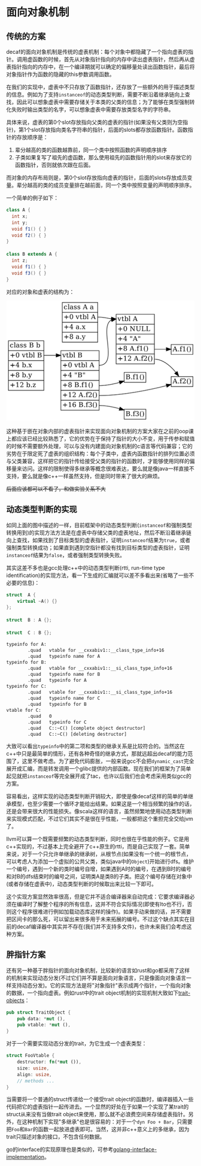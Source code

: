 # 面向对象机制

## 传统的方案

decaf的面向对象机制是传统的虚表机制：每个对象中都隐藏了一个指向虚表的指针。调用虚函数的时候，首先从对象指针指向的内存中读出虚表指针，然后再从虚表指针指向的内存中，在一个编译期就可以确定的偏移量处读出函数指针，最后将对象指针作为函数的隐藏的this参数调用函数。

在我们的实现中，虚表中不只存放了函数指针，还存放了一些额外的用于描述类型的信息。例如为了支持`instanceof`的动态类型判断，需要不断沿着继承链向上查找，因此可以想象虚表中需要存储关于本类的父类的信息；为了能够在类型强制转化失败时输出类型的名字，可以想象虚表中需要存放类型名字的字符串。

具体来说，虚表的第0个slot存放指向父类的虚表的指针(如果没有父类则为空指针)，第1个slot存放指向类名字符串的指针，后面的slots都存放函数指针。函数指针的存放顺序是：

1. 辈分越高的类的函数越靠前，同一个类中按照函数的声明顺序排序
2. 子类如果复写了祖先的虚函数，那么使用祖先的函数指针用的slot来存放它的函数指针，否则就依次跟在后面。

而对象的内存布局则是，第0个slot存放指向虚表的指针，后面的slots存放成员变量。辈分越高的类的成员变量排在越前面，同一个类中按照变量的声明顺序排序。

一个简单的例子如下：

```java
class A {
  int x;
  int y;
  void f1() { }
  void f2() { }
}

class B extends A {
  int z;
  void f1() { }
  void f3() { }
}
```

对应的对象和虚表的结构为：

![obj](./pic/obj.png)

这种基于嵌在对象内部的虚表指针来实现面向对象机制的方案大家在之前的oop课上都应该已经比较熟悉了，它的优势在于保持了指针的大小不变，用于传参和赋值的时候不需要额外处理，可以与没有内建面向对象机制的c语言等代码兼容；它的劣势在于限定死了虚表的组织结构：每个子类中，虚表内函数指针的排列位置必须与父类兼容，这样把它的指针传给接受父类的指针的函数时，才能够使用同样的偏移量来访问。这样的限制使得多继承等概念很难表达，要么就是像java一样直接不支持，要么就是像c++一样虽然支持，但是同时带来了很大的麻烦。

~~后面应该都可以不看了，和做实验关系不大~~

## 动态类型判断的实现

如同上面的图中描述的一样，目前框架中的动态类型判断(`instanceof`和强制类型转换用到)的实现方法方法是在虚表中存储父类的虚表地址，然后不断沿着继承链向上查找，如果找到了目标类型的虚表指针，证明`instanceof`结果为`true`，或者强制类型转换成功；如果直到遇到空指针都没有找到目标类型的虚表指针，证明`instanceof`结果为`false`，或者强制类型转换失败。

其实这差不多也是gcc处理c++中的动态类型判断(rtti, run-time type identification)的实现方法，看一下生成的汇编就可以差不多看出来(省略了一些不必要的信息)：

```cpp
struct  A {
    virtual ~A() {}
};

struct  B : A {};

struct  C : B {};
```

```x86asm
typeinfo for A:
        .quad   vtable for __cxxabiv1::__class_type_info+16
        .quad   typeinfo name for A
typeinfo for B:
        .quad   vtable for __cxxabiv1::__si_class_type_info+16
        .quad   typeinfo name for B
        .quad   typeinfo for A
typeinfo for C:
        .quad   vtable for __cxxabiv1::__si_class_type_info+16
        .quad   typeinfo name for C
        .quad   typeinfo for B
vtable for C:
        .quad   0
        .quad   typeinfo for C
        .quad   C::~C() [complete object destructor]
        .quad   C::~C() [deleting destructor]
```

大致可以看出`typeinfo`中的第二项和类型的继承关系是比较符合的。当然这在c++中只是最简单的情形，还有各种奇怪的继承方式，那就远超出decaf的能力范围了，这里不做考虑。为了避免代码膨胀，一般来说gcc不会把`dynamic_cast`完全展开成汇编，而是转发调用一个glibc提供的内部函数。现在我们的框架为了简单起见就把`instanceof`等完全展开成了tac，也许以后我们也会考虑采用类似gcc的方案。

容易看出，这样实现的动态类型判断开销较大，即使是像decaf这样的简单的单继承模型，也至少需要一个循环才能给出结果。如果这是一个相当频繁的操作的话，还是会带来很大的性能损失。像scala这样的语言，虽然频繁地使用动态类型判断来实现模式匹配，不过它们其实不是很在乎性能，一般都把这个重担完全交给jvm了。

llvm可以算一个既需要频繁的动态类型判断，同时也很在乎性能的例子。它是用c++实现的，不过基本上完全避开了c++原生的rtti，而是自己实现了一套。简单来说，对于一个只允许单继承的继承树，从根节点(如果没有一个统一的根节点，可以考虑人为添加一个虚拟的公共父类，类似java中的`Object`)开始进行dfs。维护一个编号，遇到一个新的类时编号自增，如果遇到A时的编号，在遇到B时的编号和对B的dfs结束时的编号之间，证明类A是类B的子类。把这个编号存储在对象中(或者存储在虚表中)，动态类型判断的时候取出来比较一下即可。

这个实现方案显然效率很高，但是它并不适合编译器来自动完成：它要求编译器必须在编译时了解整个程序的所有信息，这并不符合实际情况(即使有lto也不行，否则这个程序很难进行例如加载动态库这样的操作)。如果手动来做的话，并不需要把区间卡的那么死，可以留出来很多用于未来拓展的编号。不过这个缺点其实在目前的decaf编译器中其实并不存在(我们并不支持多文件)，也许未来我们会考虑这种方案。

## 胖指针方案

还有另一种基于胖指针的面向对象机制，比较新的语言如rust和go都采用了这样的机制来实现动态分发(不过它们并不算是面向对象语言，只是像面向对象语言一样支持动态分发)。它的实现方法是将"对象指针"表示成两个指针，一个指向对象的数据，一个指向虚表。例如rust中的trait object机制的实现机制大致如下[trait-objects](https://doc.rust-lang.org/1.30.0/book/first-edition/trait-objects.html)：

```rust
pub struct TraitObject {
    pub data: *mut (),
    pub vtable: *mut (),
}
```

对于一个需要实现动态分发的trait，为它生成一个虚表类型：

```rust
struct FooVtable {
    destructor: fn(*mut ()),
    size: usize,
    align: usize,
    // methods ...
}
```

当需要将一个普通的struct传递给一个接受trait object的函数时，编译器插入一些代码把它的虚表指针一起传进去。一个显然的好处在于如果一个实现了某trait的struct从来没有当做trait object来使用，那么就不必浪费空间来存储虚表指针。另外，在这种机制下实现"多继承"也是很容易的：对于一个`dyn Foo + Bar`，只需要把`Foo`和`Bar`的函数一起放进虚表即可。当然，这并非c++意义上的多继承，因为trait只描述对象的接口，不包含任何数据。

go的interface的实现原理也是类似的，可参考[golang-interface-implementation](https://www.tapirgames.com/blog/golang-interface-implementation)。
